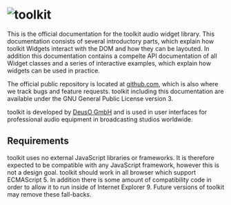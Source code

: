 # ![toolkit](toolkit.png)

This is the official documentation for the toolkit audio widget library.
This documentation consists of several introductory parts, which explain how
toolkit Widgets interact with the DOM and how they can be layouted.
In addition this documentation contains a compelte API documentation of all
Widget classes and a series of interactive examples, which explain how widgets
can be used in practice.

The official public repository is located at [github.com](https://github.com/DeutscheSoft/toolkit),
which is also where we track bugs and feature requests.
toolkit including this documentation are available under the GNU General Public License version 3.

toolkit is developed by [DeusO GmbH](http://deuso.de) and is used in user interfaces for professional audio
equipment in broadcasting studios worldwide.

## Requirements

toolkit uses no external JavaScript libraries or frameworks.
It is therefore expected to be compatible with any JavaScript framework, however this is not a design goal.
toolkit should work in all browser which support ECMAScript 5.
In addition there is some amount of compatibility code in order to allow it to run inside of Internet Explorer 9.
Future versions of toolkit may remove these fall-backs.
